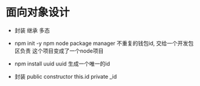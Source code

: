 # 面向对象设计
- 封装 继承 多态

- npm init -y
  npm node package manager 不重复的钱包id, 交给一个开发包区负责
  这个项目变成了一个node项目

- npm install uuid
  uuid 生成一个唯一的id

- 封装
  public constructor this.id
  private _id